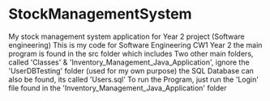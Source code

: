 # StockManagementSystem
My stock management system application for Year 2 project (Software engineering)
This is my code for Software Engineering CW1 Year 2
the main program is found in the src folder which includes Two other main folders, called 'Classes' & 'Inventory_Management_Java_Application', ignore the 'UserDBTesting' folder (used for my own purpose)
the SQL Database can also be found, its called 'Users.sql'
To run the Program, just run the 'Login' file found in the 'Inventory_Management_Java_Application' folder

